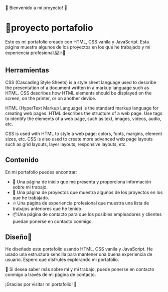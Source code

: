 🌟 Bienvenido a mi proyecto! 🌟

# 📝proyecto portafolio

Este es mi portafolio creado con HTML, CSS vanila y JavaScript. Esta página muestra algunos de los proyectos en los que he trabajado y mi experiencia profesional.💻🔥🚀

<picture>
    <source media="(prefers-color-scheme: dark)" srcset="/assets/img/imgr1.jpeg">
    <source media="(prefers-color-scheme: light)" srcset="/assets/img/imgr2.jpeg">
</picture>

## Herramientas

CSS (Cascading Style Sheets) is a style sheet language used to describe the presentation of a document written in a markup language such as HTML. CSS describes how HTML elements should be displayed on the screen, on the printer, or on another device.

HTML (HyperText Markup Language) is the standard markup language for creating web pages. HTML describes the structure of a web page. Use tags to identify the elements of a web page, such as text, images, videos, audio, etc.

CSS is used with HTML to style a web page: colors, fonts, margins, element sizes, etc. CSS is also used to create more advanced web page layouts such as grid layouts, layer layouts, responsive layouts, etc.

<picture>
    <source media="(prefers-color-scheme: dark)" srcset="/assets/img/css-logo.vsg">
    <source media="(prefers-color-scheme: light)" srcset="/assets/img/html-logo.svg">
</picture>

## Contenido

En mi portafolio puedes encontrar:

- 🦊 Una página de inicio que me presenta y proporciona información sobre mi trabajo.
- 🤖 Una página de proyectos que muestra algunos de los proyectos en los que he trabajado.
- 🔥 Una página de experiencia profesional que muestra una lista de trabajos anteriores que       he tenido.
- 📦Una página de contacto para que los posibles empleadores y clientes puedan ponerse en        contacto conmigo.

## Diseño🚀

He diseñado este portafolio usando HTML, CSS vanila y JavaScript. He usado una estructura sencilla para mantener una buena experiencia de usuario. Espero que disfrutes explorando mi portafolio.

🤝 Si desea saber más sobre mí y mi trabajo, puede ponerse en contacto conmigo a través de mi página de contacto.

¡Gracias por visitar mi portafolio! 🙌